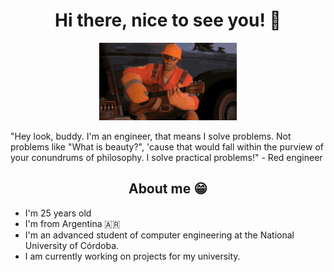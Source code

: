 <h1 align="center"> Hi there, nice to see you! 🤝</h1>
<p align="center">
  <img src="team-fortress2-engineer.gif" alt="Red engineer playing an guitar.">
</p>
"Hey look, buddy. I'm an engineer, that means I solve problems. Not problems like "What is beauty?", 'cause that would fall within the purview of your conundrums of philosophy. I solve practical problems!" - Red engineer
<h2 align="center">About me 😁</h2>
<ul>
  <li>I'm 25 years old</li>
  <li>I'm from Argentina 🇦🇷</li>
  <li>I'm an advanced student of computer engineering at the National University of Córdoba.</li>
  <li>I am currently working on projects for my university.</li>
</ul>
